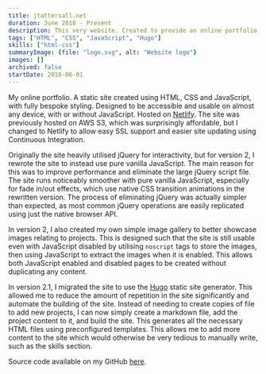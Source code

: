 ```yaml
---
title: jtattersall.net
duration: June 2018 - Present
description: This very website. Created to provide an online portfolio for information about my interests and projects.
tags: ["HTML", "CSS", "JavaScript", "Hugo"]
skills: ["html-css"]
summaryImage: {file: "logo.svg", alt: "Website logo"}
images: []
archived: false
startDate: 2018-06-01
---
```


My online portfolio. A static site created using HTML, CSS and JavaScript, with fully bespoke styling.
Designed to be accessible and usable on almost any device, with or without JavaScript. Hosted on
[Netlify](https://www.netlify.com/). The site was previously hosted on AWS S3, which was surprisingly
affordable, but I changed to Netlify to allow easy SSL support and easier site updating using
Continuous Integration.

Originally the site heavily utilised jQuery for interactivity, but for version 2, I rewrote the site to
instead use pure vanilla JavaScript. The main reason for this was to improve performance and eliminate the
large jQuery script file. The site runs noticeably smoother with pure vanilla JavaScript, especially for fade
in/out effects, which use native CSS transition animations in the rewritten version. The process of
eliminating jQuery was actually simpler than expected, as most common jQuery operations are easily replicated
using just the native browser API.

In version 2, I also created my own simple image gallery to better showcase images relating to projects. This
is designed such that the site is still usable even with JavaScript disabled by utilising
`noscript` tags to store the images, then using JavaScript to extract the images when it is
enabled. This allows both JavaScript enabled and disabled pages to be created without duplicating any content.

In version 2.1, I migrated the site to use the [Hugo](https://gohugo.io/) static site generator. This allowed me to
reduce the amount of repetition in the site significantly and automate the building of the site. Instead of needing to
create copies of file to add new projects, I can now simply create a markdown file, add the project content to it, and
build the site. This generates all the necessary HTML files using preconfigured templates. This allows me to add more
content to the site which would otherwise be very tedious to manually write, such as the skills section.

Source code available on my GitHub [here](https://github.com/jamerst/jtattersall.net).